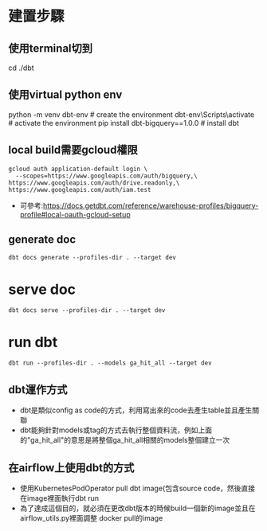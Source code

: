# 建置步驟
## 使用terminal切到
cd ./dbt

## 使用virtual python env
python -m venv dbt-env             # create the environment
dbt-env\\Scripts\\activate         # activate the environment
pip install dbt-bigquery==1.0.0     # install dbt

## local build需要gcloud權限
```
gcloud auth application-default login \
  --scopes=https://www.googleapis.com/auth/bigquery,\
https://www.googleapis.com/auth/drive.readonly,\
https://www.googleapis.com/auth/iam.test
```
- 可參考:https://docs.getdbt.com/reference/warehouse-profiles/bigquery-profile#local-oauth-gcloud-setup

## generate doc
```
dbt docs generate --profiles-dir . --target dev
```

# serve doc
```
dbt docs serve --profiles-dir . --target dev
```

# run dbt
```
dbt run --profiles-dir . --models ga_hit_all --target dev
```

## dbt運作方式
- dbt是類似config as code的方式，利用寫出來的code去產生table並且產生關聯
- dbt能夠針對models或tag的方式去執行整個資料流，例如上面的"ga_hit_all"的意思是將整個ga_hit_all相關的models整個建立一次

## 在airflow上使用dbt的方式
- 使用KubernetesPodOperator pull dbt image(包含source code，然後直接在image裡面執行dbt run 
- 為了達成這個目的，就必須在更改dbt版本的時候build一個新的image並且在airflow_utils.py裡面調整 docker pull的image